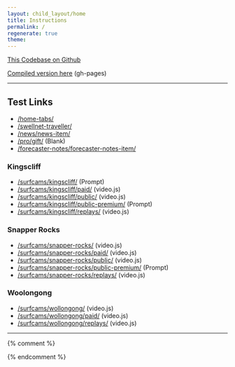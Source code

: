 ```yaml
---
layout: child_layout/home
title: Instructions
permalink: /
regenerate: true
theme:
---
```


[This Codebase on Github](https://github.com/liquidvisual/swell-0918)

[Compiled version here](https://github.com/liquidvisual/swell-0918/tree/gh-pages) (gh-pages)

---

## Test Links

* [/home-tabs/](/home-tabs/)
* [/swellnet-traveller/](/swellnet-traveller/)
* [/news/news-item/](/news/news-item/)
* [/pro/gift/](/pro/gift/) (Blank)
* [/forecaster-notes/forecaster-notes-item/](/forecaster-notes/forecaster-notes-item/)

### Kingscliff

* [/surfcams/kingscliff/](/surfcams/kingscliff/) (Prompt)
* [/surfcams/kingscliff/paid/](/surfcams/kingscliff/paid/) (video.js)
* [/surfcams/kingscliff/public/](/surfcams/kingscliff/public/) (video.js)
* [/surfcams/kingscliff/public-premium/](/surfcams/kingscliff/public-premium/) (Prompt)
* [/surfcams/kingscliff/replays/](/surfcams/kingscliff/replays/) (video.js)

### Snapper Rocks

* [/surfcams/snapper-rocks/](/surfcams/snapper-rocks/) (video.js)
* [/surfcams/snapper-rocks/paid/](/surfcams/snapper-rocks/paid/) (video.js)
* [/surfcams/snapper-rocks/public/](/surfcams/snapper-rocks/public/) (video.js)
* [/surfcams/snapper-rocks/public-premium/](/surfcams/snapper-rocks/public-premium/) (Prompt)
* [/surfcams/snapper-rocks/replays/](/surfcams/snapper-rocks/replays/) (video.js)

### Woolongong

* [/surfcams/wollongong/](/surfcams/wollongong/) (video.js)
* [/surfcams/wollongong/paid/](/surfcams/wollongong/paid/) (video.js)
* [/surfcams/wollongong/replays/](/surfcams/wollongong/replays/) (video.js)

---

{% comment %}

<!-- <div class="alert alert-warning alert-dismissible fade show" role="alert">
  <strong>Holy guacamole!</strong> You should check in on some of those fields below.
  <button type="button" class="close" data-dismiss="alert" aria-label="Close">
    <span aria-hidden="true">&times;</span>
  </button>
</div>

1. Start with [base.html](https://github.com/liquidvisual/swell-0918/blob/master/src/_layouts/base.html)
It's a clean build with legacy styles and scripts broken off into partials (the order is important). I haven't merged any of the old codebase in, but once done we can eventually audit these separately, and remove anything that's no longer necessary. Closing body script assets are now **/assets/scripts/minified-hls.js** and **/assets/scripts/minified.js**.

2. There's two main layouts which control page layout.
See [base__page.html](https://github.com/liquidvisual/swell-0918/blob/master/src/_layouts/base__page.html) and [base__page_sidebar.html](https://github.com/liquidvisual/swell-0918/blob/master/src/_layouts/base__page_sidebar.html).

3. The main Nav and Off-canvas are rendered by a single recursive partial [nav.html](https://github.com/liquidvisual/swell-0918/blob/master/src/_includes/components/navigation/nav.html) using [sitemap.json](https://github.com/liquidvisual/swell-0918/blob/master/src/_data/sitemap.json). The contents of the this file were taken from the existing one (unmodified). Additional menu items were added around them.

4. State classes are placed on the body **.theme-paid** and **.theme-logged-in**

5. Common partials for the rest are found here, [header.html](https://github.com/liquidvisual/swell-0918/blob/master/src/_includes/components/layout/header.html) and [footer.html](https://github.com/liquidvisual/swell-0918/blob/master/src/_includes/components/layout/footer.html).

<br> -->
{% endcomment %}